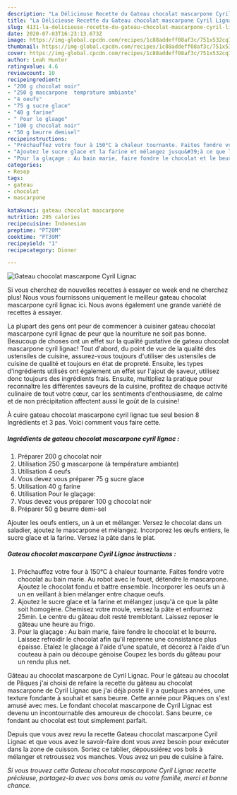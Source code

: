 ```yaml
---
description: "La Délicieuse Recette du Gateau chocolat mascarpone Cyril Lignac"
title: "La Délicieuse Recette du Gateau chocolat mascarpone Cyril Lignac"
slug: 4131-la-delicieuse-recette-du-gateau-chocolat-mascarpone-cyril-lignac
date: 2020-07-03T16:23:13.673Z
image: https://img-global.cpcdn.com/recipes/1c88addeff08af3c/751x532cq70/gateau-chocolat-mascarpone-cyril-lignac-photo-principale-de-la-recette.jpg
thumbnail: https://img-global.cpcdn.com/recipes/1c88addeff08af3c/751x532cq70/gateau-chocolat-mascarpone-cyril-lignac-photo-principale-de-la-recette.jpg
cover: https://img-global.cpcdn.com/recipes/1c88addeff08af3c/751x532cq70/gateau-chocolat-mascarpone-cyril-lignac-photo-principale-de-la-recette.jpg
author: Leah Hunter
ratingvalue: 4.6
reviewcount: 10
recipeingredient:
- "200 g chocolat noir"
- "250 g mascarpone  temprature ambiante"
- "4 oeufs"
- "75 g sucre glace"
- "40 g farine"
- " Pour le glaage"
- "100 g chocolat noir"
- "50 g beurre demisel"
recipeinstructions:
- "Préchauffez votre four à 150°C à chaleur tournante. Faites fondre votre chocolat au bain marie. Au robot avec le fouet, détendre le mascarpone. Ajoutez le chocolat fondu et battre ensemble. Incorporer les oeufs un à un en veillant à bien mélanger entre chaque oeufs."
- "Ajoutez le sucre glace et la farine et mélangez jusqu&#39;à ce que la pâte soit homogène. Chemisez votre moule, versez la pâte et enfournez 25min. Le centre du gâteau doit resté tremblotant. Laissez reposer le gâteau une heure au frigo."
- "Pour la glaçage : Au bain marie, faire fondre le chocolat et le beurre. Laissez refroidir le chocolat afin qu&#39;il reprenne une consistance plus épaisse. Etalez le glaçage à l&#39;aide d&#39;une spatule, et décorez à l&#39;aide d&#39;un couteau à pain ou découpe génoise Coupez les bords du gâteau pour un rendu plus net."
categories:
- Resep
tags:
- gateau
- chocolat
- mascarpone

katakunci: gateau chocolat mascarpone 
nutrition: 295 calories
recipecuisine: Indonesian
preptime: "PT20M"
cooktime: "PT39M"
recipeyield: "1"
recipecategory: Dinner

---
```



![Gateau chocolat mascarpone Cyril Lignac](https://img-global.cpcdn.com/recipes/1c88addeff08af3c/751x532cq70/gateau-chocolat-mascarpone-cyril-lignac-photo-principale-de-la-recette.jpg)

Si vous cherchez de nouvelles recettes à essayer ce week end ne cherchez plus! Nous vous fournissons uniquement le meilleur gateau chocolat mascarpone cyril lignac ici. Nous avons également une grande variété de recettes à essayer.

La plupart des gens ont peur de commencer à cuisiner gateau chocolat mascarpone cyril lignac de peur que la nourriture ne soit pas bonne. Beaucoup de choses ont un effet sur la qualité gustative de gateau chocolat mascarpone cyril lignac! Tout d'abord, du point de vue de la qualité des ustensiles de cuisine, assurez-vous toujours d'utiliser des ustensiles de cuisine de qualité et toujours en état de propreté. Ensuite, les types d'ingrédients utilisés ont également un effet sur l'ajout de saveur, utilisez donc toujours des ingrédients frais. Ensuite, multipliez la pratique pour reconnaître les différentes saveurs de la cuisine, profitez de chaque activité culinaire de tout votre cœur, car les sentiments d'enthousiasme, de calme et de non précipitation affectent aussi le goût de la cuisine!

<!--inarticleads1-->

À cuire gateau chocolat mascarpone cyril lignac tue seul besion 8 Ingrédients et 3 pas. Voici comment vous faire cette.

##### Ingrédients de gateau chocolat mascarpone cyril lignac :

1. Préparer 200 g chocolat noir
1. Utilisation 250 g mascarpone (à température ambiante)
1. Utilisation 4 oeufs
1. Vous devez vous préparer 75 g sucre glace
1. Utilisation 40 g farine
1. Utilisation  Pour le glaçage:
1. Vous devez vous préparer 100 g chocolat noir
1. Préparer 50 g beurre demi-sel


Ajouter les oeufs entiers, un à un et mélanger. Versez le chocolat dans un saladier, ajoutez le mascarpone et mélangez. Incorporez les œufs entiers, le sucre glace et la farine. Versez la pâte dans le plat. 

<!--inarticleads2-->

##### Gateau chocolat mascarpone Cyril Lignac instructions :

1. Préchauffez votre four à 150°C à chaleur tournante. Faites fondre votre chocolat au bain marie. Au robot avec le fouet, détendre le mascarpone. Ajoutez le chocolat fondu et battre ensemble. Incorporer les oeufs un à un en veillant à bien mélanger entre chaque oeufs.
1. Ajoutez le sucre glace et la farine et mélangez jusqu&#39;à ce que la pâte soit homogène. Chemisez votre moule, versez la pâte et enfournez 25min. Le centre du gâteau doit resté tremblotant. Laissez reposer le gâteau une heure au frigo.
1. Pour la glaçage : Au bain marie, faire fondre le chocolat et le beurre. Laissez refroidir le chocolat afin qu&#39;il reprenne une consistance plus épaisse. Etalez le glaçage à l&#39;aide d&#39;une spatule, et décorez à l&#39;aide d&#39;un couteau à pain ou découpe génoise Coupez les bords du gâteau pour un rendu plus net.


Gâteau au chocolat mascarpone de Cyril Lignac. Pour le gâteau au chocolat de Pâques j&#39;ai choisi de refaire la recette du gâteau au chocolat mascarpone de Cyril Lignac que j&#39;ai déjà posté il y a quelques années, une texture fondante à souhait et sans beurre. Cette année pour Pâques on s&#39;est amusé avec mes. Le fondant chocolat mascarpone de Cyril Lignac est devenu un incontournable des amoureux de chocolat. Sans beurre, ce fondant au chocolat est tout simplement parfait. 

<!--inarticleads1-->

<p>
Depuis que vous avez revu la recette Gateau chocolat mascarpone Cyril Lignac et que vous avez le savoir-faire dont vous avez besoin pour exécuter dans la zone de cuisson. Sortez ce tablier, dépoussiérez vos bols à mélanger et retroussez vos manches. Vous avez un peu de cuisine à faire.
</p>

<p>
<i>Si vous trouvez cette Gateau chocolat mascarpone Cyril Lignac recette précieuse, partagez-la avec vos bons amis ou votre famille, merci et bonne chance.</i>
</p>
